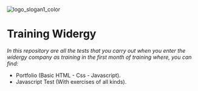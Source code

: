 ![logo_slogan1_color](https://user-images.githubusercontent.com/62455807/100099110-bc2ed280-2e3d-11eb-9096-4dd725c6a2d9.png)

# Training Widergy
_In this repository are all the tests that you carry out when you enter the widergy company as training in the first month of training where, you can find:_

- Portfolio (Basic HTML - Css - Javascript).
- Javascript Test (With exercises of all kinds).

